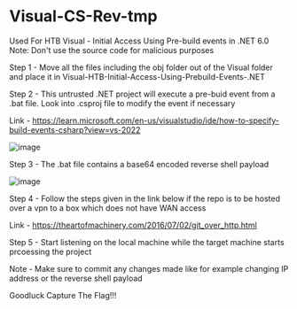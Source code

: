 # Visual-CS-Rev-tmp
Used For HTB Visual - Initial Access Using Pre-build events in .NET 6.0
Note: Don't use the source code for malicious purposes

Step 1 - Move all the files including the obj folder out of the Visual folder and place it in Visual-HTB-Initial-Access-Using-Prebuild-Events-.NET <br>

Step 2 - This untrusted .NET project will execute a pre-buid event from a .bat file. Look into .csproj file to modify the event if necessary<br>

Link - https://learn.microsoft.com/en-us/visualstudio/ide/how-to-specify-build-events-csharp?view=vs-2022 <br>

![image](https://github.com/josephalan42/Visual-HTB-Initial-Access-Using-Prebuild-Events-.NET/assets/49631504/80f3bab4-bb12-4b53-a65c-5a3d1b54e61e)  <br>

Step 3 - The .bat file contains a base64 encoded reverse shell payload  <br>

![image](https://github.com/josephalan42/Visual-CS-Rev-tmp/assets/49631504/2ba90a5b-bbf4-41d7-afaa-5a5dd1af7157)<br>  

Step 4 - Follow the steps given in the link below if the repo is to be hosted over a vpn to a box which does not have WAN access  <br>

Link - https://theartofmachinery.com/2016/07/02/git_over_http.html  <br>

Step 5 - Start listening on the local machine while the target machine starts prcoessing the project  <br>

Note - Make sure to commit any changes made like for example changing IP address or the reverse shell payload  <br>

Goodluck Capture The Flag!!!<br>
<br>
